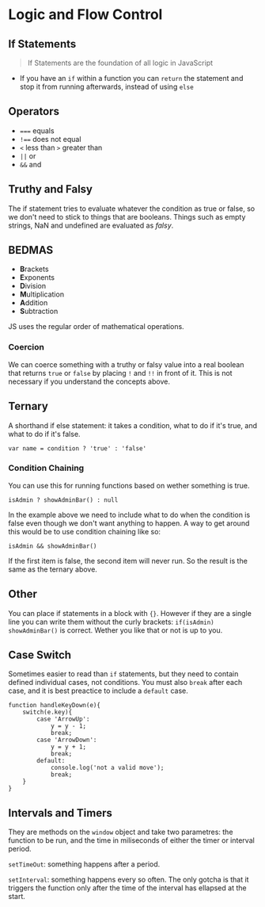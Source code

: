 # Logic and Flow Control

## If Statements
> If Statements are the foundation of all logic in JavaScript

- If you have an `if` within a function you can `return` the statement and stop it from running afterwards, instead of using `else`

## Operators

 - `===` equals
 - `!==` does not equal
 - `<` less than `>` greater than
 - `||` or
 - `&&` and

 ## Truthy and Falsy
The if statement tries to evaluate whatever the condition as true or false, so we don't need to stick to things that are booleans. Things such as empty strings, NaN and undefined are evaluated as *falsy*. 

## BEDMAS

- **B**rackets
- **E**xponents
- **D**ivision 
- **M**ultiplication 
- **A**ddition 
- **S**ubtraction

JS uses the regular order of mathematical operations. 

### Coercion
We can coerce something with a truthy or falsy value into a real boolean that returns `true` or `false` by placing `!` and `!!` in front of it. This is not necessary if you understand the concepts above.

## Ternary
A shorthand if else statement: it takes a condition, what to do if it's true, and what to do if it's false. 

`var name = condition ? 'true' : 'false'`

### Condition Chaining
You can use this for running functions based on wether something is true.

`isAdmin ? showAdminBar() : null`

In the example above we need to include what to do when the condition is false even though we don't want anything to happen. A way to get around this would be to use condition chaining like so:

`isAdmin && showAdminBar()`

If the first item is false, the second item will never run. So the result is the same as the ternary above.

## Other

You can place if statements in a block with `{}`. However if they are a single line you can write them without the curly brackets: `if(isAdmin) showAdminBar()` is correct. Wether you like that or not is up to you. 

## Case Switch

Sometimes easier to read than `if` statements, but they need to contain defined individual cases, not conditions. You must also `break` after each case, and it is best preactice to include a `default` case.

````
function handleKeyDown(e){
    switch(e.key){
        case 'ArrowUp':
            y = y - 1;
            break;
        case 'ArrowDown':
            y = y + 1;
            break;
        default: 
            console.log('not a valid move');
            break;
    }
}
````
 ## Intervals and Timers

 They are methods on the `window` object and take two parametres: the function to be run, and the time in miliseconds of either the timer or interval period.

`setTimeOut`: something happens after a period. 

`setInterval`: something happens every so often. The only gotcha is that it triggers the function only after the time of the interval has ellapsed at the start. 


